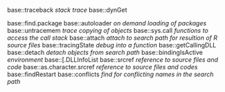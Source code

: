 base::traceback  _stack trace_
base::dynGet

base::find.package
base::autoloader _on demand loading of packages_
base::untracemem _trace copying of objects_
base::sys.call _functions to access the call stack_
base::attach _attach to search path for resultion of R source files_
base::tracingState _debug into a function_
base::getCallingDLL 
base::detach _detach objects from search path_
base::bindingIsActive _environment_
base::[.DLLInfoList
base::srcref _reference to source files and code_
base::as.character.srcref _reference to source files and codes_
base::findRestart
base::conflicts _find for conflicting names in the search path_
